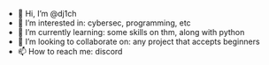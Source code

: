 - 👋 Hi, I’m @dj1ch
- 👀 I’m interested in: cybersec, programming, etc
- 🌱 I’m currently learning: some skills on thm, along with python
- 💞️ I’m looking to collaborate on: any project that accepts beginners
- 📫 How to reach me: discord

<!---
dj1ch/dj1ch is a ✨ special ✨ repository because its `README.md` (this file) appears on your GitHub profile.
You can click the Preview link to take a look at your changes.
--->
